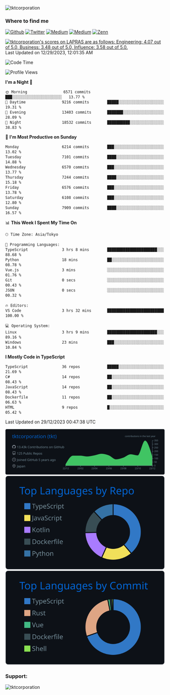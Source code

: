 <p align="left"> <img src="https://komarev.com/ghpvc/?username=tktcorporation&label=Profile%20views&color=0e75b6&style=flat" alt="tktcorporation" /> </p>

<h3>Where to find me</h3>
<p>
<a href="https://github.com/tktcorporation" target="_blank"><img alt="Github" src="https://img.shields.io/badge/GitHub-%2312100E.svg?&style=for-the-badge&logo=Github&logoColor=white" /></a>
<a href="https://twitter.com/tktcorporation" target="_blank"><img alt="Twitter" src="https://img.shields.io/badge/twitter-%231DA1F2.svg?&style=for-the-badge&logo=twitter&logoColor=white" /></a>
<a href="https://www.linkedin.com/in/tktcorporation" target="_blank"><img alt="Medium" src="https://img.shields.io/badge/linkdin-0a66c2.svg?&style=for-the-badge&logo=linkedin&logoColor=white" /></a>
<a href="https://qiita.com/tktcorporation" target="_blank"><img alt="Medium" src="https://img.shields.io/badge/qiita-55C500.svg?&style=for-the-badge&logo=qiita&logoColor=white" /></a>
<a href="https://zenn.dev/tktcorporation" target="_blank"><img alt="Zenn" src="https://img.shields.io/badge/Zenn-3EA8FF.svg?&style=for-the-badge&logo=Zenn&logoColor=white" /></a>
</p>

<!--START_SECTION:lapras-card-->
<p ><a href="https://lapras.com/public/tktcorporation" target="_blank" rel="noopener noreferrer"><img alt="tktcorporation's scores on LAPRAS are as follows: Engineering: 4.07 out of 5.0, Business: 3.48 out of 5.0, Influence: 3.58 out of 5.0." src="https://lapras-card-generator.vercel.app/api/svg?e=4.07&b=3.48&i=3.58&b1=%23232323&b2=%236d6d6d&i1=%23212121&i2=%23818181&l=en" width="300" ></a>  
Last Updated on 12/29/2023, 12:01:35 AM</p>
<!--END_SECTION:lapras-card-->
  
<!--START_SECTION:waka-->
![Code Time](http://img.shields.io/badge/Code%20Time-1%2C332%20hrs%2019%20mins-blue)

![Profile Views](http://img.shields.io/badge/Profile%20Views-0-blue)

**I'm a Night 🦉** 

```text
🌞 Morning                6571 commits        ███░░░░░░░░░░░░░░░░░░░░░░   13.77 % 
🌆 Daytime                9216 commits        █████░░░░░░░░░░░░░░░░░░░░   19.31 % 
🌃 Evening                13403 commits       ███████░░░░░░░░░░░░░░░░░░   28.09 % 
🌙 Night                  18532 commits       ██████████░░░░░░░░░░░░░░░   38.83 % 
```
📅 **I'm Most Productive on Sunday** 

```text
Monday                   6214 commits        ███░░░░░░░░░░░░░░░░░░░░░░   13.02 % 
Tuesday                  7101 commits        ████░░░░░░░░░░░░░░░░░░░░░   14.88 % 
Wednesday                6570 commits        ███░░░░░░░░░░░░░░░░░░░░░░   13.77 % 
Thursday                 7244 commits        ████░░░░░░░░░░░░░░░░░░░░░   15.18 % 
Friday                   6576 commits        ███░░░░░░░░░░░░░░░░░░░░░░   13.78 % 
Saturday                 6108 commits        ███░░░░░░░░░░░░░░░░░░░░░░   12.80 % 
Sunday                   7909 commits        ████░░░░░░░░░░░░░░░░░░░░░   16.57 % 
```


📊 **This Week I Spent My Time On** 

```text
🕑︎ Time Zone: Asia/Tokyo

💬 Programming Languages: 
TypeScript               3 hrs 8 mins        ██████████████████████░░░   88.68 % 
Python                   18 mins             ██░░░░░░░░░░░░░░░░░░░░░░░   08.78 % 
Vue.js                   3 mins              ░░░░░░░░░░░░░░░░░░░░░░░░░   01.76 % 
Git                      0 secs              ░░░░░░░░░░░░░░░░░░░░░░░░░   00.43 % 
JSON                     0 secs              ░░░░░░░░░░░░░░░░░░░░░░░░░   00.32 % 

🔥 Editors: 
VS Code                  3 hrs 32 mins       █████████████████████████   100.00 % 

💻 Operating System: 
Linux                    3 hrs 9 mins        ██████████████████████░░░   89.16 % 
Windows                  23 mins             ███░░░░░░░░░░░░░░░░░░░░░░   10.84 % 
```

**I Mostly Code in TypeScript** 

```text
TypeScript               36 repos            █████░░░░░░░░░░░░░░░░░░░░   21.69 % 
C#                       14 repos            ██░░░░░░░░░░░░░░░░░░░░░░░   08.43 % 
JavaScript               14 repos            ██░░░░░░░░░░░░░░░░░░░░░░░   08.43 % 
Dockerfile               11 repos            ██░░░░░░░░░░░░░░░░░░░░░░░   06.63 % 
HTML                     9 repos             █░░░░░░░░░░░░░░░░░░░░░░░░   05.42 % 
```




 Last Updated on 29/12/2023 00:47:38 UTC
<!--END_SECTION:waka-->

[![](https://raw.githubusercontent.com/tktcorporation/tktcorporation/master/profile-summary-card-output/github_dark/0-profile-details.svg)](https://github.com/vn7n24fzkq/github-profile-summary-cards)
[![](https://raw.githubusercontent.com/tktcorporation/tktcorporation/master/profile-summary-card-output/github_dark/1-repos-per-language.svg)](https://github.com/vn7n24fzkq/github-profile-summary-cards) [![](https://raw.githubusercontent.com/tktcorporation/tktcorporation/master/profile-summary-card-output/github_dark/2-most-commit-language.svg)](https://github.com/vn7n24fzkq/github-profile-summary-cards)

<h3 align="left">Support:</h3>
<p><a href="https://www.buymeacoffee.com/tktcorporation"> <img align="left" src="https://cdn.buymeacoffee.com/buttons/v2/default-yellow.png" height="50" width="210" alt="tktcorporation" /></a></p><br><br>
